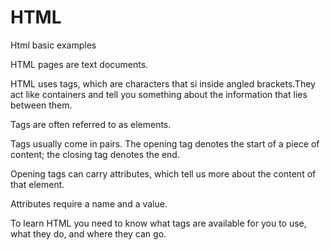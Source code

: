 # HTML
Html basic examples



HTML pages are text documents.

HTML uses tags, which are characters that si inside angled brackets.They act like containers and tell you something about the information that lies between them.

Tags are often referred to as elements.

Tags usually come in pairs. The opening tag denotes the start of a piece of content; the closing tag denotes the end.

Opening tags can carry attributes, which tell us more about the content of that element.

Attributes require a name and a value.

To learn HTML you need to know what tags are available for you to use, what they do, and where they can go.
